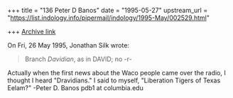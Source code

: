 +++
title = "136 Peter D Banos"
date = "1995-05-27"
upstream_url = "https://list.indology.info/pipermail/indology/1995-May/002529.html"

+++
[Archive link](https://list.indology.info/pipermail/indology/1995-May/002529.html)

On Fri, 26 May 1995, Jonathan Silk wrote:

>  Branch *Davidian*, as in DAVID; no -r-

Actually when the first news about the Waco people came over the radio, I 
thought I heard "Dravidians." I said to myself, "Liberation Tigers of 
Texas Eelam?" 
						-Peter D. Banos
						pdb1 at columbia.edu





